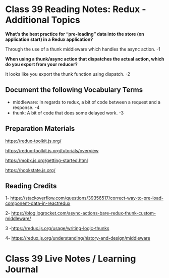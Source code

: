 # Class 39 Reading Notes: Redux - Additional Topics

**What’s the best practice for “pre-loading” data into the store (on application start) in a Redux application?**

Through the use of a thunk middleware which handles the async action. -1

**When using a thunk/async action that dispatches the actual action, which do you export from your reducer?**

It looks like you export the thunk function using dispatch. -2

## Document the following Vocabulary Terms

- middleware: In regards to redux, a bit of code between a request and a response. -4
- thunk: A bit of code that does some delayed work. -3

## Preparation Materials

https://redux-toolkit.js.org/

https://redux-toolkit.js.org/tutorials/overview

https://mobx.js.org/getting-started.html

https://hookstate.js.org/

## Reading Credits

1- https://stackoverflow.com/questions/39356517/correct-way-to-pre-load-component-data-in-reactredux

2- https://blog.logrocket.com/async-actions-bare-redux-thunk-custom-middleware/

3 -https://redux.js.org/usage/writing-logic-thunks

4- https://redux.js.org/understanding/history-and-design/middleware

# Class 39 Live Notes / Learning Journal

